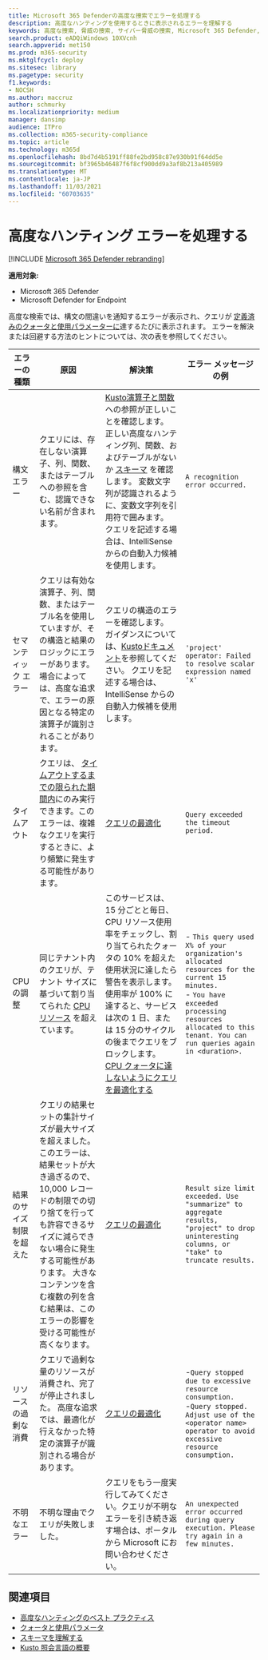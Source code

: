 ```yaml
---
title: Microsoft 365 Defenderの高度な捜索でエラーを処理する
description: 高度なハンティングを使用するときに表示されるエラーを理解する
keywords: 高度な捜索, 脅威の捜索, サイバー脅威の捜索, Microsoft 365 Defender, microsoft 365, m365, 検索, クエリ, テレメトリ, スキーマ, kusto, タイムアウト, リソース, エラー, 不明なエラー, 制限, クォータ, パラメーター, 割り当て
search.product: eADQiWindows 10XVcnh
search.appverid: met150
ms.prod: m365-security
ms.mktglfcycl: deploy
ms.sitesec: library
ms.pagetype: security
f1.keywords:
- NOCSH
ms.author: maccruz
author: schmurky
ms.localizationpriority: medium
manager: dansimp
audience: ITPro
ms.collection: m365-security-compliance
ms.topic: article
ms.technology: m365d
ms.openlocfilehash: 8bd7d4b5191ff88fe2bd958c87e930b91f64dd5e
ms.sourcegitcommit: bf3965b46487f6f8cf900dd9a3af8b213a405989
ms.translationtype: MT
ms.contentlocale: ja-JP
ms.lasthandoff: 11/03/2021
ms.locfileid: "60703635"
---
```

# <a name="handle-advanced-hunting-errors"></a>高度なハンティング エラーを処理する

[!INCLUDE [Microsoft 365 Defender rebranding](../includes/microsoft-defender.md)]


**適用対象:**
- Microsoft 365 Defender
- Microsoft Defender for Endpoint


高度な検索では、構文の間違いを通知するエラーが表示され、クエリが [定義済みのクォータと使用パラメーターに](advanced-hunting-limits.md)達するたびに表示されます。 エラーを解決または回避する方法のヒントについては、次の表を参照してください。

| エラーの種類 | 原因 | 解決策 | エラー メッセージの例 |
|--|--|--|--|
| 構文エラー | クエリには、存在しない演算子、列、関数、またはテーブルへの参照を含む、認識できない名前が含まれます。 | [Kusto演算子と関数](/azure/data-explorer/kusto/query/)への参照が正しいことを確認します。 正しい高度なハンティング列、関数、およびテーブルがないか [スキーマ](advanced-hunting-schema-tables.md) を確認します。 変数文字列が認識されるように、変数文字列を引用符で囲みます。 クエリを記述する場合は、IntelliSense からの自動入力候補を使用します。 | `A recognition error occurred.` |
| セマンティック エラー | クエリは有効な演算子、列、関数、またはテーブル名を使用していますが、その構造と結果のロジックにエラーがあります。 場合によっては、高度な追求で、エラーの原因となる特定の演算子が識別されることがあります。 | クエリの構造のエラーを確認します。 ガイダンスについては、[Kustoドキュメント](/azure/data-explorer/kusto/query/)を参照してください。 クエリを記述する場合は、IntelliSense からの自動入力候補を使用します。 |  `'project' operator: Failed to resolve scalar expression named 'x'`|
| タイムアウト | クエリは、 [タイムアウトするまでの限られた期間内](advanced-hunting-limits.md)にのみ実行できます。このエラーは、複雑なクエリを実行するときに、より頻繁に発生する可能性があります。 | [クエリの最適化](advanced-hunting-best-practices.md) | `Query exceeded the timeout period.` |
| CPU の調整 | 同じテナント内のクエリが、テナント サイズに基づいて割り当てられた [CPU リソース](advanced-hunting-limits.md) を超えています。 | このサービスは、15 分ごとと毎日、CPU リソース使用率をチェックし、割り当てられたクォータの 10% を超えた使用状況に達したら警告を表示します。 使用率が 100% に達すると、サービスは次の 1 日、または 15 分のサイクルの後までクエリをブロックします。 [CPU クォータに達しないようにクエリを最適化する](advanced-hunting-best-practices.md) | - `This query used X% of your organization's allocated resources for the current 15 minutes.`<br>- `You have exceeded processing resources allocated to this tenant. You can run queries again in <duration>.` |
| 結果のサイズ制限を超えた  | クエリの結果セットの集計サイズが最大サイズを超えました。 このエラーは、結果セットが大き過ぎるので、10,000 レコードの制限での切り捨てを行っても許容できるサイズに減らできない場合に発生する可能性があります。 大きなコンテンツを含む複数の列を含む結果は、このエラーの影響を受ける可能性が高くなります。 | [クエリの最適化](advanced-hunting-best-practices.md) | `Result size limit exceeded. Use "summarize" to aggregate results, "project" to drop uninteresting columns, or "take" to truncate results.` |
| リソースの過剰な消費 | クエリで過剰な量のリソースが消費され、完了が停止されました。 高度な追求では、最適化が行えなかった特定の演算子が識別される場合があります。 | [クエリの最適化](advanced-hunting-best-practices.md) | -`Query stopped due to excessive resource consumption.`<br>-`Query stopped. Adjust use of the <operator name> operator to avoid excessive resource consumption.` |
| 不明なエラー | 不明な理由でクエリが失敗しました。 | クエリをもう一度実行してみてください。クエリが不明なエラーを引き続き返す場合は、ポータルから Microsoft にお問い合わせください。 | `An unexpected error occurred during query execution. Please try again in a few minutes.`



## <a name="related-topics"></a>関連項目
- [高度なハンティングのベスト プラクティス](advanced-hunting-best-practices.md)
- [クォータと使用パラメータ](advanced-hunting-limits.md)
- [スキーマを理解する](advanced-hunting-schema-tables.md)
- [Kusto 照会言語の概要](/azure/data-explorer/kusto/query/)